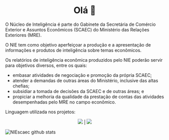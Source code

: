 
<h1 align="center"> Olá 👋 </h1>

O Núcleo de Inteligência é parte do Gabinete da Secretária de Comércio Exterior e Assuntos Econômicos (SCAEC) do Ministério das Relações Exteriores (MRE).

O NIE tem como objetivo aperfeiçoar a produção e a apresentação de informações e produtos de inteligência sobre temas econômicos.

Os relatórios de inteligência econômica produzidos pelo NIE poderão servir para objetivos diversos, entre os quais:

- embasar atividades de negociação e promoção da própria SCAEC;
- atender a demandas de outras áreas do Ministério, inclusive das altas chefias;
- subsidiar a tomada de decisões da SCAEC e de outras áreas; e
- propiciar a melhoria da qualidade da prestação de contas das atividades desempenhadas pelo MRE no campo econômico.

Linguagem utilizada nos projetos: 

<p align="center">
<img src="https://img.shields.io/badge/R-276DC3?style=for-the-badge&logo=r&logoColor=white" /> | <img src="https://img.shields.io/badge/html5-%23E34F26.svg?style=for-the-badge&logo=html5&logoColor=white")
</p>


![NIEscaec github stats](https://github-readme-stats.vercel.app/api/top-langs/?username=NIEscaec)

